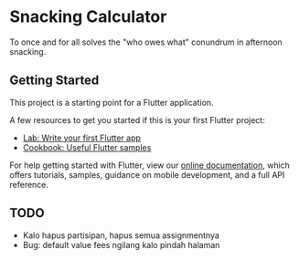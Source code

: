 # Snacking Calculator

To once and for all solves the "who owes what" conundrum in afternoon snacking.

## Getting Started

This project is a starting point for a Flutter application.

A few resources to get you started if this is your first Flutter project:

- [Lab: Write your first Flutter app](https://flutter.dev/docs/get-started/codelab)
- [Cookbook: Useful Flutter samples](https://flutter.dev/docs/cookbook)

For help getting started with Flutter, view our
[online documentation](https://flutter.dev/docs), which offers tutorials,
samples, guidance on mobile development, and a full API reference.

## TODO

- Kalo hapus partisipan, hapus semua assignmentnya
- Bug: default value fees ngilang kalo pindah halaman
